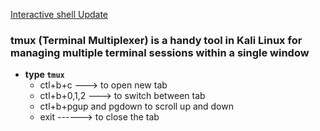 


[Interactive shell Update](./Important/update_interactive_shell.md)

### tmux (Terminal Multiplexer) is a handy tool in Kali Linux for managing multiple terminal sessions within a single window
- __type `tmux`__
  - ctl+b+c ---> to open new tab
  - ctl+b+0,1,2 ---> to switch between tab
  - ctl+b+pgup and pgdown to scroll up and down
  - exit ------> to close the tab
